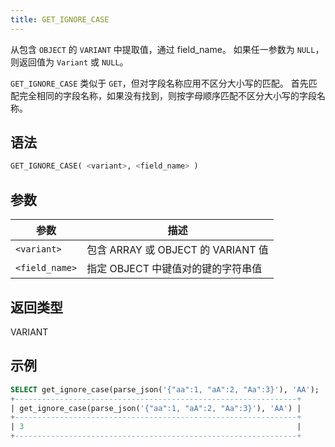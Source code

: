 ```yaml
---
title: GET_IGNORE_CASE
---
```


从包含 `OBJECT` 的 `VARIANT` 中提取值，通过 field_name。
如果任一参数为 `NULL`，则返回值为 `Variant` 或 `NULL`。

`GET_IGNORE_CASE` 类似于 `GET`，但对字段名称应用不区分大小写的匹配。
首先匹配完全相同的字段名称，如果没有找到，则按字母顺序匹配不区分大小写的字段名称。

## 语法

```sql
GET_IGNORE_CASE( <variant>, <field_name> )
```

## 参数

| 参数           | 描述                                                         |
|----------------|--------------------------------------------------------------|
| `<variant>`    | 包含 ARRAY 或 OBJECT 的 VARIANT 值                           |
| `<field_name>` | 指定 OBJECT 中键值对的键的字符串值                           |

## 返回类型

VARIANT

## 示例

```sql
SELECT get_ignore_case(parse_json('{"aa":1, "aA":2, "Aa":3}'), 'AA');
+---------------------------------------------------------------+
| get_ignore_case(parse_json('{"aa":1, "aA":2, "Aa":3}'), 'AA') |
+---------------------------------------------------------------+
| 3                                                             |
+---------------------------------------------------------------+
```